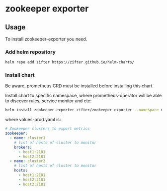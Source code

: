 # zookeeper exporter

## Usage
To install zookeeper-exporter you need.

### Add helm repository
```bash
helm repo add zifter https://zifter.github.io/helm-charts/
```

### Install chart
Be aware, prometheus CRD must be installed before installing this chart.

Install chart to specific namespace, where prometheus-operator will be able to discover rules,
service monitor and etc:
```bash
helm install zookeeper-exporter zifter/zookeeper-exporter --namespace monitoring -f values-prod.yaml
```

where values-prod.yaml is:
```yaml
# Zookeeper clusters to export metrics
zookeeper:
  - name: cluster1
    # list of hosts of cluster to monitor
    brokers:
      - host1:2181
      - host2:2181
  - name: cluster2
    # list of hosts of cluster to monitor
    hosts:
      - host1:2181
      - host2:2181
      - host2:2181
```
